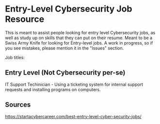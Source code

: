 # Entry-Level Cybersecurity Job Resource
This is meant to assist people looking for entry level Cybersecurity jobs, as well as study up on skills that they can put on their resume. Meant to be a Swiss Army Knife for looking for Entry-level jobs. A work in progress, so if you see mistakes, please mention it in the "Issues" section. 


Job titles:

Entry Level (Not Cybersecurity per-se)
---------------

IT Support Techinician - Using a ticketing system for internal support requests and installing programs on computers.





Sources
---------

https://startacybercareer.com/best-entry-level-cyber-security-jobs/
